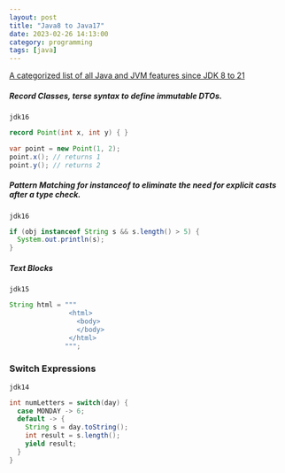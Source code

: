 ```yaml
---
layout: post
title: "Java8 to Java17"
date: 2023-02-26 14:13:00
category: programming
tags: [java]
---
```



[A categorized list of all Java and JVM features since JDK 8 to 21](https://advancedweb.hu/a-categorized-list-of-all-java-and-jvm-features-since-jdk-8-to-21/)

##### Record Classes, terse syntax to define immutable DTOs.  
`jdk16`  
```java
record Point(int x, int y) { }

var point = new Point(1, 2);
point.x(); // returns 1
point.y(); // returns 2
```

##### Pattern Matching for instanceof to eliminate the need for explicit casts after a type check.  
`jdk16`  
```java
if (obj instanceof String s && s.length() > 5) {
  System.out.println(s);
}
```

##### Text Blocks  
`jdk15`  
```java
String html = """   
               <html>
                 <body>
                 </body>
               </html>
              """;
```

### Switch Expressions  
`jdk14`  
```java
int numLetters = switch(day) {
  case MONDAY -> 6;
  default -> {
    String s = day.toString();
    int result = s.length();
    yield result;
  }
}
```

##### 



[jekyll]: http://jekyllrb.com
[jekyll-gh]: https://github.com/jekyll/jekyll
[jekyll-help]: https://github.com/jekyll/jekyll-help


